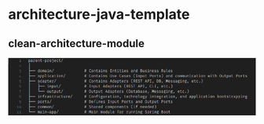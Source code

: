 <h1> architecture-java-template </h1>
<h2> clean-architecture-module </h2>

![clean-architecture-module.png](clean-architecture-module.png)